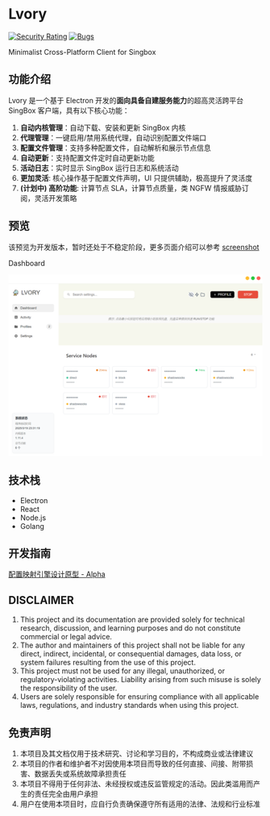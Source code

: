 # Lvory   

[![Security Rating](https://sonarcloud.io/api/project_badges/measure?project=sxueck_lvory&metric=security_rating)](https://sonarcloud.io/summary/new_code?id=sxueck_lvory) [![Bugs](https://sonarcloud.io/api/project_badges/measure?project=sxueck_lvory&metric=bugs)](https://sonarcloud.io/summary/new_code?id=sxueck_lvory)

Minimalist Cross-Platform Client for Singbox

## 功能介绍

Lvory 是一个基于 Electron 开发的**面向具备自建服务能力**的超高灵活跨平台 SingBox 客户端，具有以下核心功能：

1. **自动内核管理**：自动下载、安装和更新 SingBox 内核
2. **代理管理**：一键启用/禁用系统代理，自动识别配置文件端口
3. **配置文件管理**：支持多种配置文件，自动解析和展示节点信息
4. **自动更新**：支持配置文件定时自动更新功能
5. **活动日志**：实时显示 SingBox 运行日志和系统活动
6. **更加灵活**: 核心操作基于配置文件声明，UI 只提供辅助，极高提升了灵活度
7. **(计划中) 高阶功能**: 计算节点 SLA，计算节点质量，类 NGFW 情报威胁订阅，灵活开发策略

## 预览

该预览为开发版本，暂时还处于不稳定阶段，更多页面介绍可以参考 [screenshot](docs/screenshot.md)

Dashboard

![Dashboard](docs/screenshot/dashboard.png)

## 技术栈

- Electron
- React
- Node.js
- Golang

## 开发指南

[配置映射引擎设计原型 - Alpha](docs/profiles_engine.md)

## DISCLAIMER

1. This project and its documentation are provided solely for technical research, discussion, and learning purposes and do not constitute commercial or legal advice.
2. The author and maintainers of this project shall not be liable for any direct, indirect, incidental, or consequential damages, data loss, or system failures resulting from the use of this project.
3. This project must not be used for any illegal, unauthorized, or regulatory-violating activities. Liability arising from such misuse is solely the responsibility of the user.
4. Users are solely responsible for ensuring compliance with all applicable laws, regulations, and industry standards when using this project.

## 免责声明
1. 本项目及其文档仅用于技术研究、讨论和学习目的，不构成商业或法律建议
2. 本项目的作者和维护者不对因使用本项目而导致的任何直接、间接、附带损害、数据丢失或系统故障承担责任
3. 本项目不得用于任何非法、未经授权或违反监管规定的活动。因此类滥用而产生的责任完全由用户承担
4. 用户在使用本项目时，应自行负责确保遵守所有适用的法律、法规和行业标准
